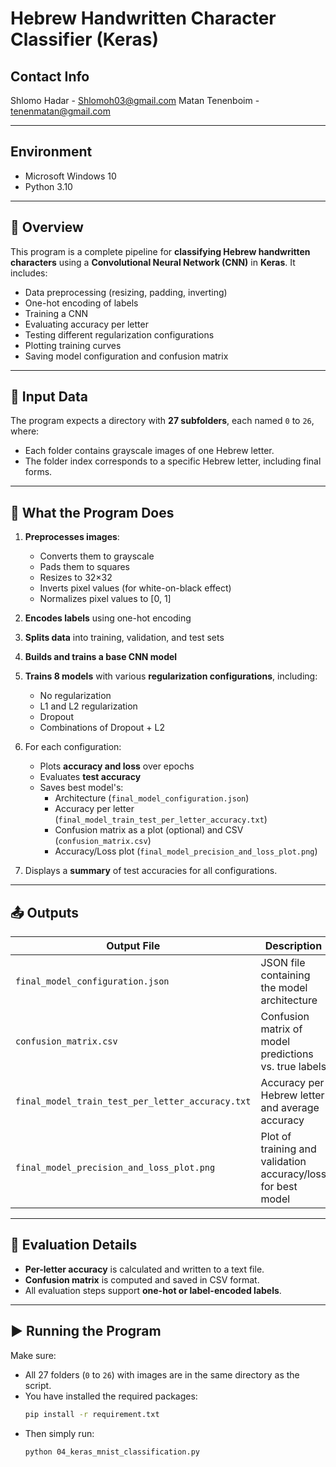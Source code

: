 
# Hebrew Handwritten Character Classifier (Keras)

##  Contact Info

Shlomo Hadar - Shlomoh03@gmail.com
Matan Tenenboim - tenenmatan@gmail.com

---

## Environment
- Microsoft Windows 10
- Python 3.10

---

## 📌 Overview

This program is a complete pipeline for **classifying Hebrew handwritten characters** using a **Convolutional Neural Network (CNN)** in **Keras**. It includes:

- Data preprocessing (resizing, padding, inverting)
- One-hot encoding of labels
- Training a CNN
- Evaluating accuracy per letter
- Testing different regularization configurations
- Plotting training curves
- Saving model configuration and confusion matrix

---

## 📂 Input Data

The program expects a directory with **27 subfolders**, each named `0` to `26`, where:
- Each folder contains grayscale images of one Hebrew letter.
- The folder index corresponds to a specific Hebrew letter, including final forms.

---

## 🧠 What the Program Does

1. **Preprocesses images**:
   - Converts them to grayscale
   - Pads them to squares
   - Resizes to 32×32
   - Inverts pixel values (for white-on-black effect)
   - Normalizes pixel values to [0, 1]

2. **Encodes labels** using one-hot encoding

3. **Splits data** into training, validation, and test sets

4. **Builds and trains a base CNN model**

5. **Trains 8 models** with various **regularization configurations**, including:
   - No regularization
   - L1 and L2 regularization
   - Dropout
   - Combinations of Dropout + L2

6. For each configuration:
   - Plots **accuracy and loss** over epochs
   - Evaluates **test accuracy**
   - Saves best model's:
     - Architecture (`final_model_configuration.json`)
     - Accuracy per letter (`final_model_train_test_per_letter_accuracy.txt`)
     - Confusion matrix as a plot (optional) and CSV (`confusion_matrix.csv`)
     - Accuracy/Loss plot (`final_model_precision_and_loss_plot.png`)

7. Displays a **summary** of test accuracies for all configurations.

---

## 📤 Outputs

| Output File | Description |
|-------------|-------------|
| `final_model_configuration.json` | JSON file containing the model architecture |
| `confusion_matrix.csv` | Confusion matrix of model predictions vs. true labels |
| `final_model_train_test_per_letter_accuracy.txt` | Accuracy per Hebrew letter and average accuracy |
| `final_model_precision_and_loss_plot.png` | Plot of training and validation accuracy/loss for best model |

---

## 🧪 Evaluation Details

- **Per-letter accuracy** is calculated and written to a text file.
- **Confusion matrix** is computed and saved in CSV format.
- All evaluation steps support **one-hot or label-encoded labels**.

---

## ▶️ Running the Program

Make sure:
- All 27 folders (`0` to `26`) with images are in the same directory as the script.
- You have installed the required packages:
  ```bash
  pip install -r requirement.txt
  ```
- Then simply run:
  ```bash
  python 04_keras_mnist_classification.py
  ```
